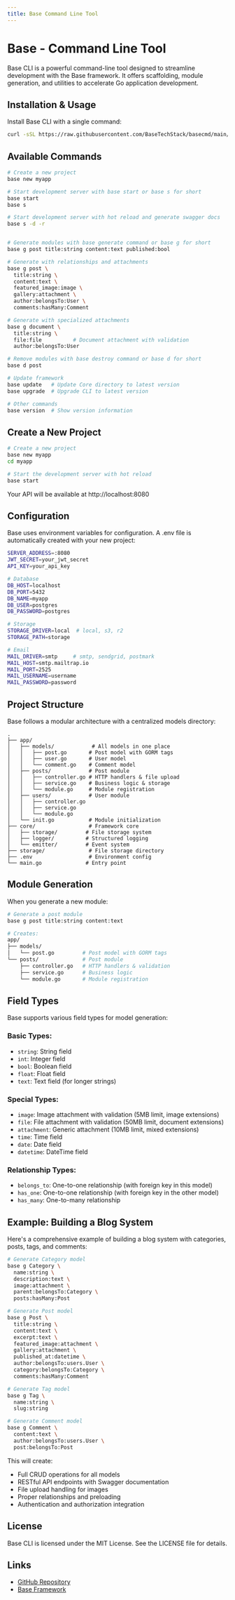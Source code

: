 ```yaml
---
title: Base Command Line Tool
---
```


# Base - Command Line Tool

Base CLI is a powerful command-line tool designed to streamline development with the Base framework. It offers scaffolding, module generation, and utilities to accelerate Go application development.

## Installation & Usage

Install Base CLI with a single command:

```bash
curl -sSL https://raw.githubusercontent.com/BaseTechStack/basecmd/main/install.sh | bash
```

## Available Commands

```bash
# Create a new project
base new myapp

# Start development server with base start or base s for short
base start 
base s

# Start development server with hot reload and generate swagger docs
base s -d -r


# Generate modules with base generate command or base g for short
base g post title:string content:text published:bool

# Generate with relationships and attachments
base g post \
  title:string \
  content:text \
  featured_image:image \
  gallery:attachment \
  author:belongsTo:User \
  comments:hasMany:Comment

# Generate with specialized attachments
base g document \
  title:string \
  file:file          # Document attachment with validation
  author:belongsTo:User

# Remove modules with base destroy command or base d for short
base d post

# Update framework
base update   # Update Core directory to latest version
base upgrade  # Upgrade CLI to latest version

# Other commands
base version  # Show version information
```

## Create a New Project

```bash
# Create a new project
base new myapp
cd myapp

# Start the development server with hot reload
base start
```

Your API will be available at http://localhost:8080

## Configuration

Base uses environment variables for configuration. A .env file is automatically created with your new project:

```bash
SERVER_ADDRESS=:8080
JWT_SECRET=your_jwt_secret
API_KEY=your_api_key

# Database
DB_HOST=localhost
DB_PORT=5432
DB_NAME=myapp
DB_USER=postgres
DB_PASSWORD=postgres

# Storage
STORAGE_DRIVER=local  # local, s3, r2
STORAGE_PATH=storage

# Email
MAIL_DRIVER=smtp     # smtp, sendgrid, postmark
MAIL_HOST=smtp.mailtrap.io
MAIL_PORT=2525
MAIL_USERNAME=username
MAIL_PASSWORD=password
```

## Project Structure

Base follows a modular architecture with a centralized models directory:

```
.
├── app/
│   ├── models/            # All models in one place
│   │   ├── post.go       # Post model with GORM tags
│   │   ├── user.go       # User model
│   │   └── comment.go    # Comment model
│   ├── posts/            # Post module
│   │   ├── controller.go # HTTP handlers & file upload
│   │   ├── service.go    # Business logic & storage
│   │   └── module.go     # Module registration
│   ├── users/            # User module
│   │   ├── controller.go
│   │   ├── service.go
│   │   └── module.go
│   └── init.go           # Module initialization
├── core/                 # Framework core
│   ├── storage/         # File storage system
│   ├── logger/          # Structured logging
│   └── emitter/         # Event system
├── storage/              # File storage directory
├── .env                  # Environment config
└── main.go              # Entry point
```

## Module Generation

When you generate a new module:

```bash
# Generate a post module
base g post title:string content:text

# Creates:
app/
├── models/
│   └── post.go         # Post model with GORM tags
└── posts/              # Post module
    ├── controller.go   # HTTP handlers & validation
    ├── service.go      # Business logic
    └── module.go       # Module registration
```

## Field Types

Base supports various field types for model generation:

### Basic Types:

- `string`: String field
- `int`: Integer field
- `bool`: Boolean field
- `float`: Float field
- `text`: Text field (for longer strings)

### Special Types:

- `image`: Image attachment with validation (5MB limit, image extensions)
- `file`: File attachment with validation (50MB limit, document extensions)
- `attachment`: Generic attachment (10MB limit, mixed extensions)
- `time`: Time field
- `date`: Date field
- `datetime`: DateTime field

### Relationship Types:

- `belongs_to`: One-to-one relationship (with foreign key in this model)
- `has_one`: One-to-one relationship (with foreign key in the other model)
- `has_many`: One-to-many relationship

## Example: Building a Blog System

Here's a comprehensive example of building a blog system with categories, posts, tags, and comments:

```bash
# Generate Category model
base g Category \
  name:string \
  description:text \
  image:attachment \
  parent:belongsTo:Category \
  posts:hasMany:Post

# Generate Post model
base g Post \
  title:string \
  content:text \
  excerpt:text \
  featured_image:attachment \
  gallery:attachment \
  published_at:datetime \
  author:belongsTo:users.User \
  category:belongsTo:Category \
  comments:hasMany:Comment

# Generate Tag model
base g Tag \
  name:string \
  slug:string

# Generate Comment model
base g Comment \
  content:text \
  author:belongsTo:users.User \
  post:belongsTo:Post
```

This will create:

- Full CRUD operations for all models
- RESTful API endpoints with Swagger documentation
- File upload handling for images
- Proper relationships and preloading
- Authentication and authorization integration

## License

Base CLI is licensed under the MIT License. See the LICENSE file for details.

## Links

- [GitHub Repository](https://github.com/BaseTechStack/cmd)
- [Base Framework](./index)
